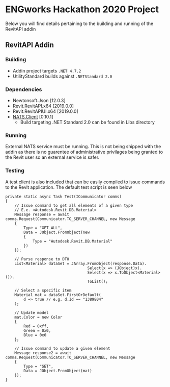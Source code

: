 # ENGworks Hackathon 2020 Project

Below you will find details pertaining to the building and running of the RevitAPI addin

## RevitAPI Addin

### Building

- Addin project targets `.NET 4.7.2`
- UtilityStandard builds against `.NETStandard 2.0`

### Dependencies

- Newtonsoft.Json [12.0.3]
- Revit.RevitAPI.x64 [2019.0.0]
- Revit.RevitAPIUI.x64 [2019.0.0]
- [NATS.Client](https://github.com/nats-io/nats.net) [0.10.1]
    - Build targeting .NET Standard 2.0 can be found in Libs directory

### Running

External NATS service must be running. This is not being shipped with the addin as there is no guarentee of administrative privilages being granted to the Revit user so an external service is safer.

### Testing

A test client is also included that can be easily compiled to issue commands to the Revit application. The default test script is seen below

```
private static async Task Test(ICommunicator comms)
{
    // Issue command to get all elements of a given type
    // E.e. <Autodesk.Revit.DB.Material>
    Message response = await comms.Request(Communicator.TO_SERVER_CHANNEL, new Message
    {
        Type = "GET_ALL",
        Data = JObject.FromObject(new
        {
            Type = "Autodesk.Revit.DB.Material"
        })
    });

    // Parse response to DTO
    List<Material> dataSet = JArray.FromObject(response.Data).
                                    Select(x => (JObject)x).
                                    Select(x => x.ToObject<Material>()).
                                    ToList();

    // Select a specific item
    Material mat = dataSet.FirstOrDefault(
        d => true // e.g. d.Id == "1389804"
    );

    // Update model
    mat.Color = new Color
    {
        Red = 0xff,
        Green = 0x0,
        Blue = 0x0
    };

    // Issue command to update a given element
    Message response2 = await comms.Request(Communicator.TO_SERVER_CHANNEL, new Message
    {
        Type = "SET",
        Data = JObject.FromObject(mat)
    });
}
```
